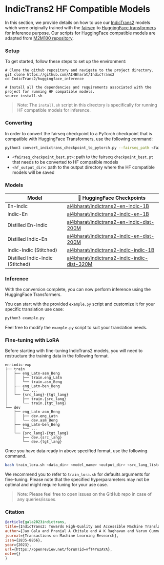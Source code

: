 # IndicTrans2 HF Compatible Models

In this section, we provide details on how to use our [IndicTrans2](https://github.com/AI4Bharat/IndicTrans2) models which were originally trained with the [fairseq](https://github.com/facebookresearch/fairseq) to [HuggingFace transformers](https://huggingface.co/docs/transformers/index) for inference purpose. Our scripts for HuggingFace compatible models are adapted from [M2M100 repository](https://github.com/huggingface/transformers/tree/main/src/transformers/models/m2m_100).


### Setup

To get started, follow these steps to set up the environment:

```
# Clone the github repository and navigate to the project directory.
git clone https://github.com/AI4Bharat/IndicTrans2
cd IndicTrans2/huggingface_inference

# Install all the dependencies and requirements associated with the project for running HF compatible models.
source install.sh
```

> Note: The `install.sh` script in this directory is specifically for running HF compatible models for inference.


### Converting

In order to convert the fairseq checkpoint to a PyTorch checkpoint that is compatible with HuggingFace Transformers, use the following command:

```bash
python3 convert_indictrans_checkpoint_to_pytorch.py --fairseq_path <fairseq_checkpoint_best.pt> --pytorch_dump_folder_path <hf_output_dir>
```
- `<fairseq_checkpoint_best.pt>`: path to the fairseq `checkpoint_best.pt` that needs to be converted to HF compatible models
- `<hf_output_dir>`: path to the output directory where the HF compatible models will be saved


### Models

| Model    | 🤗 HuggingFace Checkpoints        |
|----------|-----------------------------------|
| En-Indic | [ai4bharat/indictrans2-en-indic-1B](https://huggingface.co/ai4bharat/indictrans2-en-indic-1B) |
| Indic-En | [ai4bharat/indictrans2-indic-en-1B](https://huggingface.co/ai4bharat/indictrans2-indic-en-1B) |
| Distilled En-Indic | [ai4bharat/indictrans2-en-indic-dist-200M](https://huggingface.co/ai4bharat/indictrans2-en-indic-dist-200M) |
| Distilled Indic-En | [ai4bharat/indictrans2-indic-en-dist-200M](https://huggingface.co/ai4bharat/indictrans2-indic-en-dist-200M) |
| Indic-Indic (Stitched) | [ai4bharat/indictrans2-indic-indic-1B](https://huggingface.co/ai4bharat/indictrans2-indic-indic-1B) |
| Distilled Indic-Indic (Stitched) | [ai4bharat/indictrans2-indic-indic-dist-320M](https://huggingface.co/ai4bharat/indictrans2-indic-indic-dist-320M) |


### Inference

With the conversion complete, you can now perform inference using the HuggingFace Transformers. 

You can start with the provided `example.py` script and customize it for your specific translation use case:

```bash
python3 example.py
```

Feel free to modify the `example.py` script to suit your translation needs.


### Fine-tuning with LoRA

Before starting with fine-tuning IndicTrans2 models, you will need to restructure the training data in the following format.

```
en-indic-exp
├── train
│   ├── eng_Latn-asm_Beng
│   │   ├── train.eng_Latn
│   │   └── train.asm_Beng
│   ├── eng_Latn-ben_Beng
│   │   └── ...
│   └── {src_lang}-{tgt_lang}
│       ├── train.{src_lang}
│       └── train.{tgt_lang}
└── dev
    ├── eng_Latn-asm_Beng
    │   ├── dev.eng_Latn
    │   └── dev.asm_Beng
    ├── eng_Latn-ben_Beng
    │   └── ...
    └── {src_lang}-{tgt_lang}
        ├── dev.{src_lang}
        └── dev.{tgt_lang}
```

Once you have data ready in above specified format, use the following command.

```bash
bash train_lora.sh <data_dir> <model_name> <output_dir> <src_lang_list> <tgt_lang_list> 
```

We recommend you to refer to `train_lora.sh` for defaults arguments for fine-tuning. Please note that the specified hyperparameters may not be optimal and might require tuning for your use case.

> Note: Please feel free to open issues on the GitHub repo in case of any queries/issues.


### Citation

```bibtex
@article{gala2023indictrans,
title={IndicTrans2: Towards High-Quality and Accessible Machine Translation Models for all 22 Scheduled Indian Languages},
author={Jay Gala and Pranjal A Chitale and A K Raghavan and Varun Gumma and Sumanth Doddapaneni and Aswanth Kumar M and Janki Atul Nawale and Anupama Sujatha and Ratish Puduppully and Vivek Raghavan and Pratyush Kumar and Mitesh M Khapra and Raj Dabre and Anoop Kunchukuttan},
journal={Transactions on Machine Learning Research},
issn={2835-8856},
year={2023},
url={https://openreview.net/forum?id=vfT4YuzAYA},
note={}
}
```
